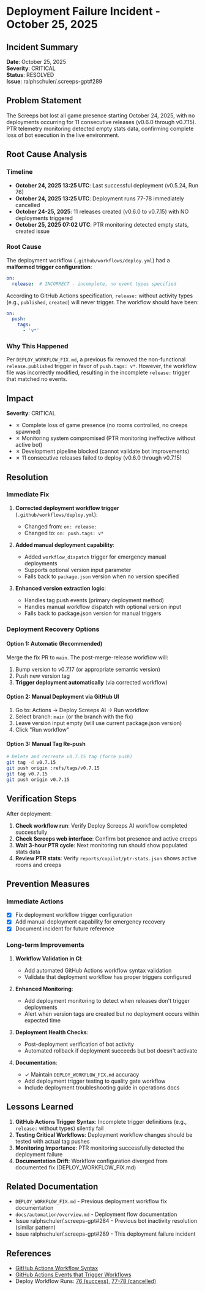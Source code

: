 # Deployment Failure Incident - October 25, 2025

## Incident Summary

**Date**: October 25, 2025  
**Severity**: CRITICAL  
**Status**: RESOLVED  
**Issue**: ralphschuler/.screeps-gpt#289

## Problem Statement

The Screeps bot lost all game presence starting October 24, 2025, with no deployments occurring for 11 consecutive releases (v0.6.0 through v0.7.15). PTR telemetry monitoring detected empty stats data, confirming complete loss of bot execution in the live environment.

## Root Cause Analysis

### Timeline
- **October 24, 2025 13:25 UTC**: Last successful deployment (v0.5.24, Run 76)
- **October 24, 2025 13:25 UTC**: Deployment runs 77-78 immediately cancelled
- **October 24-25, 2025**: 11 releases created (v0.6.0 to v0.7.15) with NO deployments triggered
- **October 25, 2025 07:02 UTC**: PTR monitoring detected empty stats, created issue

### Root Cause

The deployment workflow (`.github/workflows/deploy.yml`) had a **malformed trigger configuration**:

```yaml
on:
  release:  # INCORRECT - incomplete, no event types specified
```

According to GitHub Actions specification, `release:` without activity types (e.g., `published`, `created`) will never trigger. The workflow should have been:

```yaml
on:
  push:
    tags:
      - 'v*'
```

### Why This Happened

Per `DEPLOY_WORKFLOW_FIX.md`, a previous fix removed the non-functional `release.published` trigger in favor of `push.tags: v*`. However, the workflow file was incorrectly modified, resulting in the incomplete `release:` trigger that matched no events.

## Impact

**Severity**: CRITICAL
- ✗ Complete loss of game presence (no rooms controlled, no creeps spawned)
- ✗ Monitoring system compromised (PTR monitoring ineffective without active bot)
- ✗ Development pipeline blocked (cannot validate bot improvements)
- ✗ 11 consecutive releases failed to deploy (v0.6.0 through v0.7.15)

## Resolution

### Immediate Fix

1. **Corrected deployment workflow trigger** (`.github/workflows/deploy.yml`):
   - Changed from: `on: release:`
   - Changed to: `on: push.tags: v*`
   
2. **Added manual deployment capability**:
   - Added `workflow_dispatch` trigger for emergency manual deployments
   - Supports optional version input parameter
   - Falls back to `package.json` version when no version specified

3. **Enhanced version extraction logic**:
   - Handles tag push events (primary deployment method)
   - Handles manual workflow dispatch with optional version input
   - Falls back to package.json version for manual triggers

### Deployment Recovery Options

#### Option 1: Automatic (Recommended)
Merge the fix PR to `main`. The post-merge-release workflow will:
1. Bump version to v0.7.17 (or appropriate semantic version)
2. Push new version tag
3. **Trigger deployment automatically** (via corrected workflow)

#### Option 2: Manual Deployment via GitHub UI
1. Go to: Actions → Deploy Screeps AI → Run workflow
2. Select branch: `main` (or the branch with the fix)
3. Leave version input empty (will use current package.json version)
4. Click "Run workflow"

#### Option 3: Manual Tag Re-push
```bash
# Delete and recreate v0.7.15 tag (force push)
git tag -d v0.7.15
git push origin :refs/tags/v0.7.15
git tag v0.7.15
git push origin v0.7.15
```

## Verification Steps

After deployment:

1. **Check workflow run**: Verify Deploy Screeps AI workflow completed successfully
2. **Check Screeps web interface**: Confirm bot presence and active creeps
3. **Wait 3-hour PTR cycle**: Next monitoring run should show populated stats data
4. **Review PTR stats**: Verify `reports/copilot/ptr-stats.json` shows active rooms and creeps

## Prevention Measures

### Immediate Actions
- [x] Fix deployment workflow trigger configuration
- [x] Add manual deployment capability for emergency recovery
- [x] Document incident for future reference

### Long-term Improvements

1. **Workflow Validation in CI**:
   - Add automated GitHub Actions workflow syntax validation
   - Validate that deployment workflow has proper triggers configured

2. **Enhanced Monitoring**:
   - Add deployment monitoring to detect when releases don't trigger deployments
   - Alert when version tags are created but no deployment occurs within expected time

3. **Deployment Health Checks**:
   - Post-deployment verification of bot activity
   - Automated rollback if deployment succeeds but bot doesn't activate

4. **Documentation**:
   - ✓ Maintain `DEPLOY_WORKFLOW_FIX.md` accuracy
   - Add deployment trigger testing to quality gate workflow
   - Include deployment troubleshooting guide in operations docs

## Lessons Learned

1. **GitHub Actions Trigger Syntax**: Incomplete trigger definitions (e.g., `release:` without types) silently fail
2. **Testing Critical Workflows**: Deployment workflow changes should be tested with actual tag pushes
3. **Monitoring Importance**: PTR monitoring successfully detected the deployment failure
4. **Documentation Drift**: Workflow configuration diverged from documented fix (DEPLOY_WORKFLOW_FIX.md)

## Related Documentation

- `DEPLOY_WORKFLOW_FIX.md` - Previous deployment workflow fix documentation
- `docs/automation/overview.md` - Deployment flow documentation
- Issue ralphschuler/.screeps-gpt#284 - Previous bot inactivity resolution (similar pattern)
- Issue ralphschuler/.screeps-gpt#289 - This deployment failure incident

## References

- [GitHub Actions Workflow Syntax](https://docs.github.com/en/actions/using-workflows/workflow-syntax-for-github-actions)
- [GitHub Actions Events that Trigger Workflows](https://docs.github.com/en/actions/using-workflows/events-that-trigger-workflows)
- Deploy Workflow Runs: [76 (success)](https://github.com/ralphschuler/.screeps-gpt/actions/runs/18781158516), [77-78 (cancelled)](https://github.com/ralphschuler/.screeps-gpt/actions/runs/18781158529)
